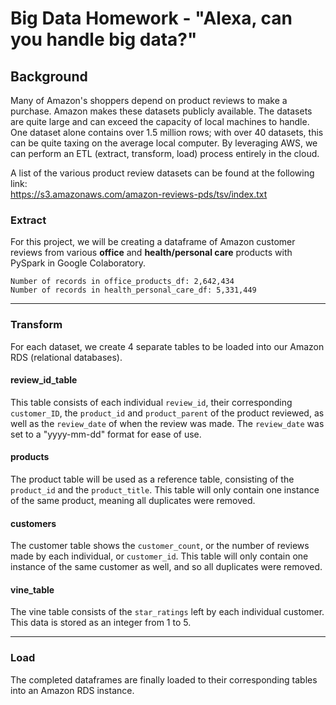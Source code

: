 # Big Data Homework - "Alexa, can you handle big data?"

## Background

Many of Amazon's shoppers depend on product reviews to make a purchase. Amazon makes these datasets publicly available. The datasets are quite large and can exceed the capacity of local machines to handle. One dataset alone contains over 1.5 million rows; with over 40 datasets, this can be quite taxing on the average local computer. By leveraging AWS, we can perform an ETL (extract, transform, load) process entirely in the cloud.

A list of the various product review datasets can be found at the following link: <br>
https://s3.amazonaws.com/amazon-reviews-pds/tsv/index.txt


### Extract
For this project, we will be creating a dataframe of Amazon customer reviews from various <b>office</b> and <b>health/personal care</b> products with PySpark in Google Colaboratory.

`Number of records in office_products_df: 2,642,434` <br>
`Number of records in health_personal_care_df: 5,331,449`

<hr>

### Transform
For each dataset, we create 4 separate tables to be loaded into our Amazon RDS (relational databases).

#### review_id_table
This table consists of each individual `review_id`, their corresponding `customer_ID`, the `product_id` and `product_parent` of the product reviewed, as well as the `review_date` of when the review was made.
The `review_date` was set to a "yyyy-mm-dd" format for ease of use.

#### products
The product table will be used as a reference table, consisting of the `product_id` and the `product_title`.
This table will only contain one instance of the same product, meaning all duplicates were removed.

#### customers
The customer table shows the `customer_count`, or the number of reviews made by each individual, or `customer_id`.
This table will only contain one instance of the same customer as well, and so all duplicates were removed.

#### vine_table
The vine table consists of the `star_ratings` left by each individual customer.
This data is stored as an integer from 1 to 5.

<hr>

### Load
The completed dataframes are finally loaded to their corresponding tables into an Amazon RDS instance.